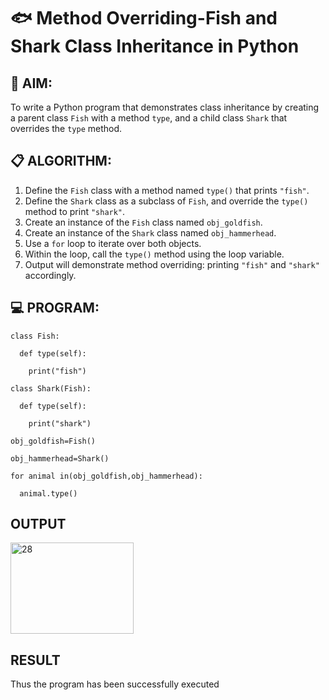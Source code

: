 # 🐟 Method Overriding-Fish and Shark Class Inheritance in Python

## 🧠 AIM:
To write a Python program that demonstrates class inheritance by creating a parent class `Fish` with a method `type`, and a child class `Shark` that overrides the `type` method.

## 📋 ALGORITHM:

1. Define the `Fish` class with a method named `type()` that prints `"fish"`.
2. Define the `Shark` class as a subclass of `Fish`, and override the `type()` method to print `"shark"`.
3. Create an instance of the `Fish` class named `obj_goldfish`.
4. Create an instance of the `Shark` class named `obj_hammerhead`.
5. Use a `for` loop to iterate over both objects.
6. Within the loop, call the `type()` method using the loop variable.
7. Output will demonstrate method overriding: printing `"fish"` and `"shark"` accordingly.

## 💻 PROGRAM:
```
class Fish: 

  def type(self): 

    print("fish") 

class Shark(Fish): 

  def type(self): 

    print("shark") 

obj_goldfish=Fish() 

obj_hammerhead=Shark() 

for animal in(obj_goldfish,obj_hammerhead): 

  animal.type()
```
## OUTPUT

<img width="197" height="146" alt="28" src="https://github.com/user-attachments/assets/39dea670-4ce3-429a-bac4-37054e1e2df2" />

## RESULT
  Thus the program has been successfully executed
